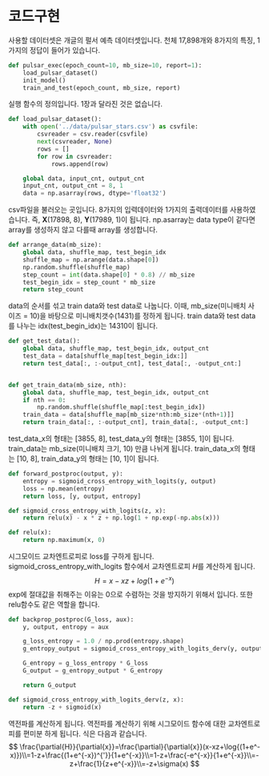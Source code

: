 # 코드구현

사용할 데이터셋은 개글의 펄서 예측 데이터셋입니다. 천체 17,898개와 8가지의 특징, 1가지의 정답이 들어가 있습니다.

```python
def pulsar_exec(epoch_count=10, mb_size=10, report=1):
    load_pulsar_dataset()
    init_model()
    train_and_test(epoch_count, mb_size, report)
```

실행 함수의 정의입니다. 1장과 달라진 것은 없습니다.

```python
def load_pulsar_dataset():
    with open('../data/pulsar_stars.csv') as csvfile:
        csvreader = csv.reader(csvfile)
        next(csvreader, None)
        rows = []
        for row in csvreader:
            rows.append(row)

    global data, input_cnt, output_cnt
    input_cnt, output_cnt = 8, 1
    data = np.asarray(rows, dtype='float32')
```

csv파일을 불러오는 곳입니다. 8가지의 입력데이터와 1가지의 출력데이터를 사용하였습니다.
즉, **X**(17898, 8), **Y**(17989, 1)이 됩니다.
np.asarray는 data type이 같다면 array를 생성하지 않고 다를때 array를 생성합니다.

```python
def arrange_data(mb_size):
    global data, shuffle_map, test_begin_idx
    shuffle_map = np.arange(data.shape[0])
    np.random.shuffle(shuffle_map)
    step_count = int(data.shape[0] * 0.8) // mb_size
    test_begin_idx = step_count * mb_size
    return step_count
```

data의 순서를 섞고 train data와 test data로 나눕니다. 이때, mb_size(미니배치 사이즈 = 10)을 바탕으로 미니배치갯수(1431)를 정하게 됩니다. train data와 test data를 나누는 idx(test_begin_idx)는 14310이 됩니다.

```python
def get_test_data():
    global data, shuffle_map, test_begin_idx, output_cnt
    test_data = data[shuffle_map[test_begin_idx:]]
    return test_data[:, :-output_cnt], test_data[:, -output_cnt:]


def get_train_data(mb_size, nth):
    global data, shuffle_map, test_begin_idx, output_cnt
    if nth == 0:
        np.random.shuffle(shuffle_map[:test_begin_idx])
    train_data = data[shuffle_map[mb_size*nth:mb_size*(nth+1)]]
    return train_data[:, :-output_cnt], train_data[:, -output_cnt:]
```

test_data_x의 형태는 [3855, 8], test_data_y의 형태는 [3855, 1]이 됩니다.
train_data는 mb_size(미니배치 크기, 10) 만큼 나뉘게 됩니다.
train_data_x의 형태는 [10, 8], train_data_y의 형태는 [10, 1]이 됩니다.

```python
def forward_postproc(output, y):
    entropy = sigmoid_cross_entropy_with_logits(y, output)
    loss = np.mean(entropy)
    return loss, [y, output, entropy]

def sigmoid_cross_entropy_with_logits(z, x):
    return relu(x) - x * z + np.log(1 + np.exp(-np.abs(x)))

def relu(x):
    return np.maximum(x, 0)
```

시그모이드 교차엔트로피로 loss를 구하게 됩니다.
sigmoid_cross_entropy_with_logits 함수에서 교차엔트로피 *H*를 계산하게 됩니다. 
$$
H=x-xz+log(1+e^{-x})
$$
exp에 절대값을 취해주는 이유는 0으로 수렴하는 것을 방지하기 위해서 입니다.
또한 relu함수도 같은 역할을 합니다.

```python
def backprop_postproc(G_loss, aux):
    y, output, entropy = aux

    g_loss_entropy = 1.0 / np.prod(entropy.shape)
    g_entropy_output = sigmoid_cross_entropy_with_logits_derv(y, output)

    G_entropy = g_loss_entropy * G_loss
    G_output = g_entropy_output * G_entropy

    return G_output

def sigmoid_cross_entropy_with_logits_derv(z, x):
    return -z + sigmoid(x)
```

역전파를 계산하게 됩니다.
역전파를 계산하기 위해 시그모이드 함수에 대한 교차엔트로피를 편미분 하게 됩니다. 식은 다음과 같습니다.
$$
\frac{\partial{H}}{\partial{x}}=\frac{\partial}{\partial{x}}(x-xz+\log{(1+e^-x)})\\=1-z+\frac{(1+e^{-x})^{'}}{1+e^{-x}}\\=1-z+\frac{-e^{-x}}{1+e^{-x}}\\=-z+\frac{1}{z+e^{-x}}\\=-z+\sigma(x)
$$



